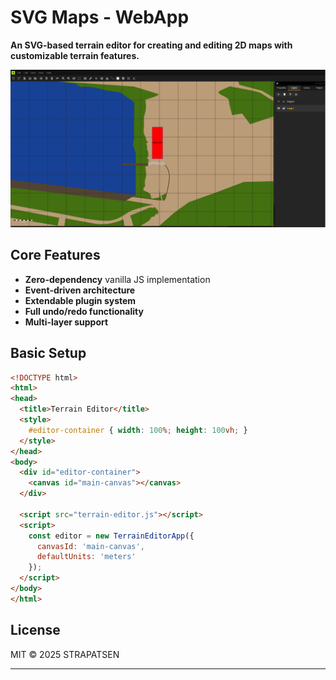 # SVG Maps - WebApp

**An SVG-based terrain editor for creating and editing 2D maps with customizable terrain features.**  

![SVG Maps Preview](screenshot_app.png)

## Core Features
- **Zero-dependency** vanilla JS implementation
- **Event-driven architecture**
- **Extendable plugin system**
- **Full undo/redo functionality**
- **Multi-layer support**

## Basic Setup

```html
<!DOCTYPE html>
<html>
<head>
  <title>Terrain Editor</title>
  <style>
    #editor-container { width: 100%; height: 100vh; }
  </style>
</head>
<body>
  <div id="editor-container">
    <canvas id="main-canvas"></canvas>
  </div>
  
  <script src="terrain-editor.js"></script>
  <script>
    const editor = new TerrainEditorApp({
      canvasId: 'main-canvas',
      defaultUnits: 'meters'
    });
  </script>
</body>
</html>
```

## License  
MIT © 2025 STRAPATSEN 

---
